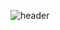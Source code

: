 ![header](https://capsule-render.vercel.app/api?type=waving&color=auto&height=300&section=header&text=kangtaee'sGitHubProfile&fontSize=60)

<!--
**kangtaee/kangtaee** is a ✨ _special_ ✨ repository because its `README.md` (this file) appears on your GitHub profile.

Here are some ideas to get you started:

- 🔭 I’m currently working on ...
- 🌱 I’m currently learning ...
- 👯 I’m looking to collaborate on ...
- 🤔 I’m looking for help with ...
- 💬 Ask me about ...
- 📫 How to reach me: ...
- 😄 Pronouns: ...
- ⚡ Fun fact: ...
-->
